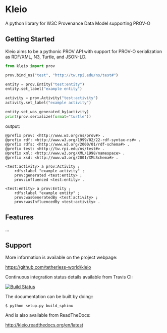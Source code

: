 Kleio
=====

A python library for W3C Provenance Data Model supporting PROV-O

Getting Started
---------------

Kleio aims to be a pythonic PROV API with support for PROV-O serialization as RDF/XML, N3, Turtle, and JSON-LD.

```python
from kleio import prov

prov.bind_ns("test", "http://tw.rpi.edu/ns/test#")

entity = prov.Entity("test:entity")
entity.set_label("example entity")

activity = prov.Activity("test:activity")
activity.set_label("example activity")

entity.set_was_generated_by(activity)
print(prov.serialize(format="turtle"))
```
output:

```
@prefix prov: <http://www.w3.org/ns/prov#> .
@prefix rdf: <http://www.w3.org/1999/02/22-rdf-syntax-ns#> .
@prefix rdfs: <http://www.w3.org/2000/01/rdf-schema#> .
@prefix test: <http://tw.rpi.edu/ns/test#> .
@prefix xml: <http://www.w3.org/XML/1998/namespace> .
@prefix xsd: <http://www.w3.org/2001/XMLSchema#> .

<test:activity> a prov:Activity ;
    rdfs:label "example activity" ;
    prov:generated <test:entity> ;
    prov:influenced <test:entity> .

<test:entity> a prov:Entity ;
    rdfs:label "example entity" ;
    prov:wasGeneratedBy <test:activity> ;
    prov:wasInfluencedBy <test:activity> .
```

Features
--------

...

Support
-------

More information is available on the project webpage:

https://github.com/tetherless-world/kleio

Continuous integration status details available from Travis CI:

[![Build Status](https://travis-ci.org/tetherless-world/kleio.svg?branch=master)](https://travis-ci.org/tetherless-world/kleio)

The documentation can be built by doing::

    $ python setup.py build_sphinx

And is also available from ReadTheDocs:

http://kleio.readthedocs.org/en/latest